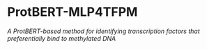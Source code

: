 # ProtBERT-MLP4TFPM
*A ProtBERT-based method for identifying transcription factors that preferentially bind to methylated DNA*
